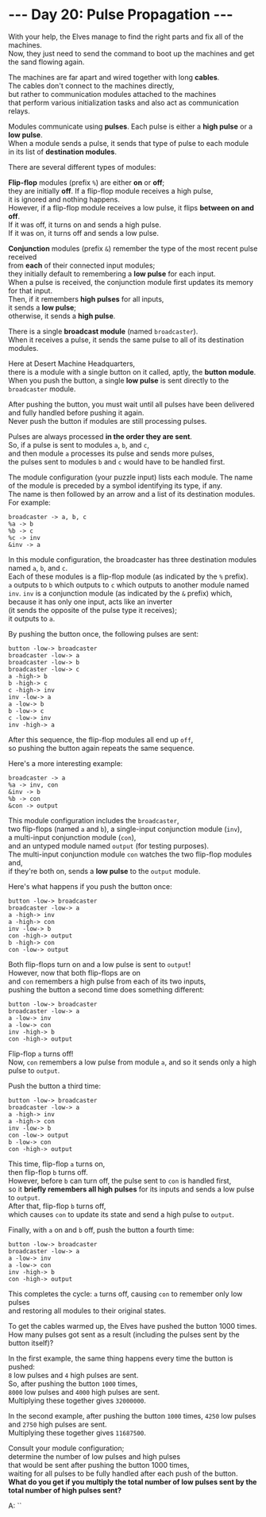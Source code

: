 # --- Day 20: Pulse Propagation ---

With your help, the Elves manage to find the right parts and fix all of the machines.  
Now, they just need to send the command to boot up the machines and get the sand flowing again.

The machines are far apart and wired together with long **cables**.  
The cables don't connect to the machines directly,  
but rather to communication modules attached to the machines  
that perform various initialization tasks and also act as communication relays.

Modules communicate using **pulses**. Each pulse is either a **high pulse** or a **low pulse**.  
When a module sends a pulse, it sends that type of pulse to each module  
in its list of **destination modules**.

There are several different types of modules:

**Flip-flop** modules (prefix `%`) are either **on** or **off**;  
they are initially **off**. If a flip-flop module receives a high pulse,  
it is ignored and nothing happens.  
However, if a flip-flop module receives a low pulse, it flips **between on and off**.  
If it was off, it turns on and sends a high pulse.  
If it was on, it turns off and sends a low pulse.

**Conjunction** modules (prefix `&`) remember the type of the most recent pulse received  
from **each** of their connected input modules;  
they initially default to remembering a **low pulse** for each input.  
When a pulse is received, the conjunction module first updates its memory for that input.  
Then, if it remembers **high pulses** for all inputs,  
it sends a **low pulse**;  
otherwise, it sends a **high pulse**.

There is a single **broadcast module** (named `broadcaster`).  
When it receives a pulse, it sends the same pulse to all of its destination modules.

Here at Desert Machine Headquarters,  
there is a module with a single button on it called, aptly, the **button module**.  
When you push the button, a single **low pulse** is sent directly to the `broadcaster` module.

After pushing the button, you must wait until all pulses have been delivered  
and fully handled before pushing it again.  
Never push the button if modules are still processing pulses.

Pulses are always processed **in the order they are sent**.  
So, if a pulse is sent to modules `a`, `b`, and `c`,  
and then module `a` processes its pulse and sends more pulses,  
the pulses sent to modules `b` and `c` would have to be handled first.

The module configuration (your puzzle input) lists each module.
The name of the module is preceded by a symbol identifying its type, if any.  
The name is then followed by an arrow and a list of its destination modules. For example:

```text
broadcaster -> a, b, c
%a -> b
%b -> c
%c -> inv
&inv -> a
```

In this module configuration, the broadcaster has three destination modules named `a`, `b`, and `c`.  
Each of these modules is a flip-flop module (as indicated by the `%` prefix).  
`a` outputs to `b` which outputs to `c` which outputs to another module named `inv`.
`inv` is a conjunction module (as indicated by the `&` prefix) which,  
because it has only one input, acts like an inverter  
(it sends the opposite of the pulse type it receives);  
it outputs to `a`.

By pushing the button once, the following pulses are sent:

```text
button -low-> broadcaster
broadcaster -low-> a
broadcaster -low-> b
broadcaster -low-> c
a -high-> b
b -high-> c
c -high-> inv
inv -low-> a
a -low-> b
b -low-> c
c -low-> inv
inv -high-> a
```

After this sequence, the flip-flop modules all end up `off`,  
so pushing the button again repeats the same sequence.

Here's a more interesting example:

```text
broadcaster -> a
%a -> inv, con
&inv -> b
%b -> con
&con -> output
```

This module configuration includes the `broadcaster`,  
two flip-flops (named `a` and `b`), a single-input conjunction module (`inv`),  
a multi-input conjunction module (`con`),  
and an untyped module named `output` (for testing purposes).  
The multi-input conjunction module `con` watches the two flip-flop modules and,  
if they're both on, sends a **low pulse** to the `output` module.

Here's what happens if you push the button once:

```text
button -low-> broadcaster
broadcaster -low-> a
a -high-> inv
a -high-> con
inv -low-> b
con -high-> output
b -high-> con
con -low-> output
```

Both flip-flops turn on and a low pulse is sent to `output`!  
However, now that both flip-flops are on  
and `con` remembers a high pulse from each of its two inputs,  
pushing the button a second time does something different:

```text
button -low-> broadcaster
broadcaster -low-> a
a -low-> inv
a -low-> con
inv -high-> b
con -high-> output
```

Flip-flop `a` turns off!  
Now, `con` remembers a low pulse from module `a`, and so it sends only a high pulse to `output`.

Push the button a third time:

```text
button -low-> broadcaster
broadcaster -low-> a
a -high-> inv
a -high-> con
inv -low-> b
con -low-> output
b -low-> con
con -high-> output
```

This time, flip-flop `a` turns on,  
then flip-flop `b` turns off.  
However, before `b` can turn off, the pulse sent to `con` is handled first,  
so it **briefly remembers all high pulses** for its inputs and sends a low pulse to `output`.  
After that, flip-flop `b` turns off,  
which causes `con` to update its state and send a high pulse to `output`.

Finally, with `a` on and `b` off, push the button a fourth time:

```text
button -low-> broadcaster
broadcaster -low-> a
a -low-> inv
a -low-> con
inv -high-> b
con -high-> output
```

This completes the cycle: `a` turns off, causing `con` to remember only low pulses  
and restoring all modules to their original states.

To get the cables warmed up, the Elves have pushed the button 1000 times.  
How many pulses got sent as a result (including the pulses sent by the button itself)?

In the first example, the same thing happens every time the button is pushed:  
`8` low pulses and `4` high pulses are sent.  
So, after pushing the button `1000` times,  
`8000` low pulses and `4000` high pulses are sent.  
Multiplying these together gives `32000000`.

In the second example, after pushing the button `1000` times,
`4250` low pulses and `2750` high pulses are sent.  
Multiplying these together gives `11687500`.

Consult your module configuration;  
determine the number of low pulses and high pulses  
that would be sent after pushing the button 1000 times,  
waiting for all pulses to be fully handled after each push of the button.  
**What do you get if you multiply the total number of low pulses sent by the total number of high pulses sent?**

A: ``
